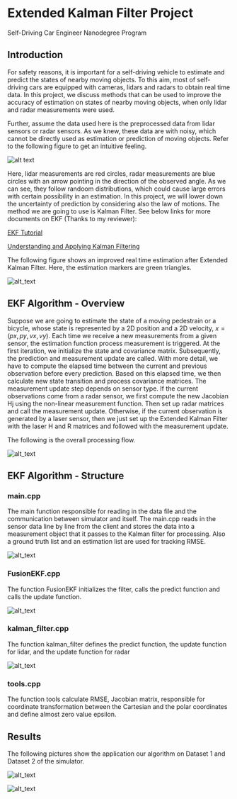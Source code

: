 # Extended Kalman Filter Project
Self-Driving Car Engineer Nanodegree Program

## Introduction

For safety reasons, it is important for a self-driving vehicle to estimate and predict the states of nearby moving objects. To this aim, most of self-driving cars are equipped with cameras, lidars and radars to obtain real time data. In this project, we discuss methods that can be used to improve the accuracy of estimation on states of nearby moving objects, when only lidar and radar measurements were used. 

[//]: # (Image References)
[image1]: ./pictures/EKF_fig3.png
[image2]: ./pictures/EKF_fig4.png
[image3]: ./pictures/EKF_fig1.png
[image4]: ./pictures/EKF_fig2.png
[image5]: ./pictures/ProcessingFlow.png
[image6]: ./pictures/main_fig.png
[image7]: ./pictures/FusionEKF_fig.png
[image8]: ./pictures/kalman_filter_fig.png

Further, assume the data used here is the preprocessed data from lidar sensors or radar sensors. As we knew, these data are with noisy, which cannot be directly used as estimation or prediction of moving objects. Refer to the following figure to get an intuitive feeling. 

![alt text][image1]

Here, lidar measurements are red circles, radar measurements are blue circles with an arrow pointing in the direction of the observed angle. As we can see, they follow randoom distributions, which could cause large errors with certain possibility in an estimation. In this project, we will lower down the uncertainty of prediction by considering also the law of motions. The method we are going to use is Kalman Filter. See below links for more documents on EKF (Thanks to my reviewer):

  [EKF Tutorial](http://home.wlu.edu/~levys/kalman_tutorial/)

  [Understanding and Applying Kalman Filtering](http://biorobotics.ri.cmu.edu/papers/sbp_papers/integrated3/kleeman_kalman_basics.pdf)

The following figure shows an improved real time estimation after Extended Kalman Filter. Here, the estimation markers are green triangles.

![alt_text][image5]

## EKF Algorithm - Overview

Suppose we are going to estimate the state of a moving pedestrain or a bicycle, whose state is represented by a 2D position and a 2D velocity, $x=(px,py,vx,vy)$. Each time we receive a new measurements from a given sensor, the estimation function process measurement is triggered. At the first iteration, we initialize the state and covariance matrix. Subsequently, the prediction and measurement update are called. With more detail, we have to compute the elapsed time between the current and previous observation before every prediction. Based on this elapsed time, we then calculate new state transition and process covariance matrices. The measurement update step depends on sensor type. If the current observations come from a radar sensor, we first compute the new Jacobian Hj using the non-linear measurement function. Then set up radar matrices and call the measurement update. Otherwise, if the current observation is generated by a laser sensor, then we just set up the Extended Kalman Filter with the laser H and R matrices and followed with the measurement update.

The following is the overall processing flow.

![alt_text][image5]

## EKF Algorithm - Structure

### main.cpp

The main function responsible for reading in the data file and the communication between simulator and itself. The main.cpp reads in the sensor data line by line from the client and stores the data into a measurement object that it passes to the Kalman filter for processing. Also a ground truth list and an estimation list are used for tracking RMSE.


![alt_text][image6]

### FusionEKF.cpp

The function FusionEKF initializes the filter, calls the predict function and calls the update function.

![alt_text][image7]

### kalman_filter.cpp

The function kalman_filter defines the predict function, the update function for lidar, and the update function for radar

![alt_text][image8]

### tools.cpp

The function tools calculate RMSE, Jacobian matrix, responsible for coordinate transformation between the Cartesian and the polar coordinates and define almost zero value epsilon.

## Results

The following pictures show the application our algorithm on Dataset 1 and Dataset 2 of the simulator.

![alt_text][image3]

![alt_text][image5]


